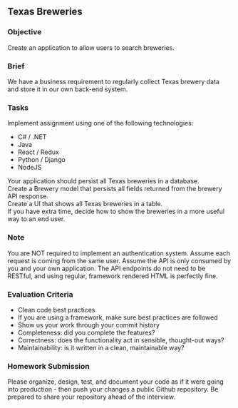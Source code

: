 ## Texas Breweries
### Objective 
Create an application to allow users to search breweries. 

### Brief 
We have a business requirement to regularly collect Texas brewery data and store it in our own back-end system.  

### Tasks 
Implement assignment using one of the following technologies: 
* C# / .NET 
* Java 
* React / Redux 
* Python / Django 
* NodeJS 

Your application should persist all Texas breweries in a database.<br>
Create a Brewery model that persists all fields returned from the brewery API response.<br> 
Create a UI that shows all Texas breweries in a table.<br> 
If you have extra time, decide how to show the breweries in a more useful way to an end user. 

### Note 
You are NOT required to implement an authentication system. Assume each request is coming from the same user. Assume the API is only consumed by you and your own application. The API endpoints do not need to be RESTful, and using regular, framework rendered HTML is perfectly fine.

### Evaluation Criteria
* Clean code best practices 
* If you are using a framework, make sure best practices are followed 
* Show us your work through your commit history 
* Completeness: did you complete the features? 
* Correctness: does the functionality act in sensible, thought-out ways?
* Maintainability: is it written in a clean, maintainable way? 

### Homework Submission 
Please organize, design, test, and document your code as if it were going into production - then push your changes a public Github repository. Be prepared to share your repository ahead of the interview.  
